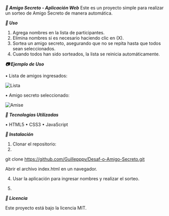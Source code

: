 ***🎁 Amigo Secreto - Aplicación Web***
Este es un proyecto simple para realizar un sorteo de Amigo Secreto de manera automática.

***📌 Uso***
1.	Agrega nombres en la lista de participantes.
2.	Elimina nombres si es necesario haciendo clic en (X).
3.	Sortea un amigo secreto, asegurando que no se repita hasta que todos sean seleccionados.
4.	Cuando todos han sido sorteados, la lista se reinicia automáticamente.
   
***📷 Ejemplo de Uso***

•	Lista de amigos ingresados:

![Lista](https://github.com/user-attachments/assets/1826ac1c-b614-4eac-90dd-3934fe0a7ae9)


•	Amigo secreto seleccionado:

![Amise](https://github.com/user-attachments/assets/b0f6a333-f1a2-439d-81e7-c19acb92ef67)



***📂 Tecnologías Utilizadas***

•	HTML5
•	CSS3
•	JavaScript

***🔧 Instalación***

1.	Clonar el repositorio:
2.	
git clone https://github.com/Guillepppv/Desaf-o-Amigo-Secreto.git

Abrir el archivo index.html en un navegador.

4.	Usar la aplicación para ingresar nombres y realizar el sorteo.

5.	
***📜 Licencia***

Este proyecto está bajo la licencia MIT.
